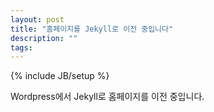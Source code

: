 ```yaml
---
layout: post
title: "홈페이지를 Jekyll로 이전 중입니다"
description: ""
tags: 
---
```

{% include JB/setup %}

Wordpress에서 Jekyll로 홈페이지를 이전 중입니다. 


